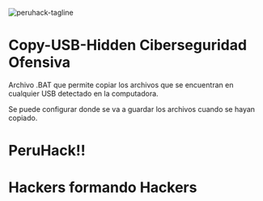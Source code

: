 ![peruhack-tagline](https://user-images.githubusercontent.com/29034954/53710489-7cbf8780-3e0b-11e9-8af7-38ecf5582690.png)

# Copy-USB-Hidden Ciberseguridad Ofensiva
Archivo .BAT que permite copiar los archivos que se encuentran en cualquier USB detectado en la computadora.

Se puede configurar donde se va a guardar los archivos cuando se hayan copiado.

# PeruHack!! 
# Hackers formando Hackers



